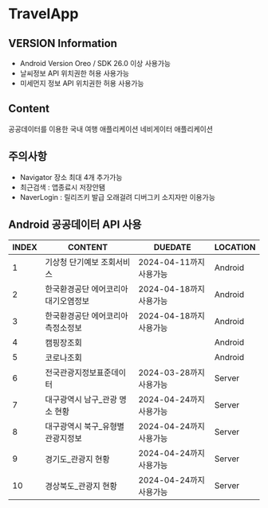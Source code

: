 # TravelApp

## VERSION Information
- Android Version Oreo / SDK 26.0 이상 사용가능
- 날씨정보 API 위치권한 허용 사용가능
- 미세먼지 정보 API 위치권한 허용 사용가능

## Content
공공데이터를 이용한 국내 여행 애플리케이션 네비게이터 애플리케이션

## 주의사항
- Navigator 장소 최대 4개 추가가능
- 최근검색 : 앱종료시 저장안됌
- NaverLogin : 릴리즈키 발급 오래걸려 디버그키 소지자만 이용가능

## Android 공공데이터 API 사용
|  INDEX  |  CONTENT  |  DUEDATE  |  LOCATION  |
|---------|-----------|-----------|------------|
|1|기상청 단기예보 조회서비스|2024-04-11까지 사용가능|Android|
|2|한국환경공단 에어코리아 대기오염정보|2024-04-18까지 사용가능|Android|
|3|한국환경공단 에어코리아 측정소정보|2024-04-18까지 사용가능|Android|
|4|캠핑장조회||Android|
|5|코로나조회||Android|
|6|전국관광지정보표준데이터|2024-03-28까지 사용가능|Server|
|7|대구광역시 남구_관광 명소 현황|2024-04-24까지 사용가능|Server|
|8|대구광역시 북구_유형별 관광지정보|2024-04-24까지 사용가능|Server|
|9|경기도_관광지 현황|2024-04-24까지 사용가능|Server|
|10|경상북도_관광지 현황|2024-04-24까지 사용가능|Server|

